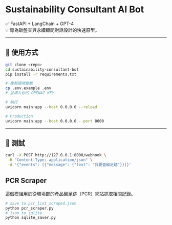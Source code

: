 
# Sustainability Consultant AI Bot

✅ FastAPI + LangChain + GPT-4  
💡 專為碳盤查與永續顧問對話設計的快速原型。

---

## 🚀 使用方式

```bash
git clone <repo>
cd sustainability-consultant-bot
pip install -r requirements.txt

# 複製環境變數
cp .env.example .env
# 並填入你的 OPENAI KEY

# 執行
uvicorn main:app --host 0.0.0.0 --reload

# Production
uvicorn main:app --host 0.0.0.0 --port 8000
```

---

## 🚀 測試

```bash
curl -X POST http://127.0.0.1:8000/webhook \
 -H "Content-Type: application/json" \
 -d '{"events": [{"message": {"text": "我要查碳足跡"}}]}'
```

## PCR Scraper

這個模組用於從環境部的產品碳足跡（PCR）網站抓取相關記錄。

```sh
# save to pcr_list_scraped.json
python pcr_scraper.py
# json to sqlite
python sqlite_saver.py
```